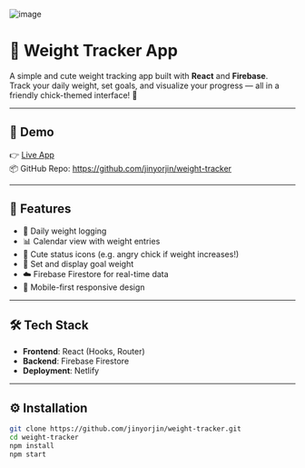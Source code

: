 ![image](https://github.com/user-attachments/assets/2e2383dc-6512-4eb7-95a9-8f43339bd7f7)

# 🐥 Weight Tracker App

A simple and cute weight tracking app built with **React** and **Firebase**.  
Track your daily weight, set goals, and visualize your progress — all in a friendly chick-themed interface! 🐣

---

## 📸 Demo

👉 [Live App](weighttrackk.netlify.app)  
📦 GitHub Repo: https://github.com/jinyorjin/weight-tracker

---

## 🔧 Features

- 📅 Daily weight logging
- 📊 Calendar view with weight entries
- 🐷 Cute status icons (e.g. angry chick if weight increases!)
- 🏁 Set and display goal weight
- ☁️ Firebase Firestore for real-time data
- 📱 Mobile-first responsive design

---

## 🛠 Tech Stack

- **Frontend**: React (Hooks, Router)
- **Backend**: Firebase Firestore
- **Deployment**: Netlify

---

## ⚙️ Installation

```bash
git clone https://github.com/jinyorjin/weight-tracker.git
cd weight-tracker
npm install
npm start
